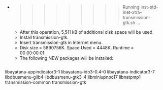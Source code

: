 * >>>>>>>>> Running inst-std-inet-xtra-transmission-gtk.sh ...
  * After this operation, 5,511 kB of additional disk space will be used.
  * Install transmission-gtk.
  * Insert transmission-gtk in Internet menu.
  * Disk size = 5890756K. Space Used = 4448K. Runtime = 00:00:00:01.
  * The following NEW packages will be installed:
  ```bash
libayatana-appindicator3-1 libayatana-ido3-0.4-0 libayatana-indicator3-7 libdbusmenu-glib4 libdbusmenu-gtk3-4
libminiupnpc17 libnatpmp1 transmission-common transmission-gtk
  ```
